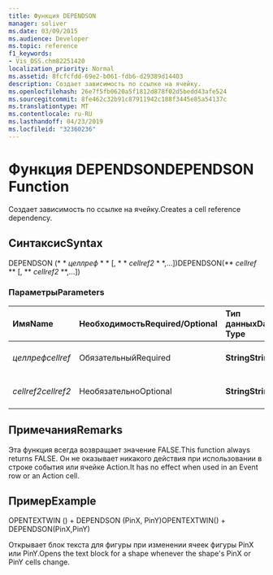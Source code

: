 ```yaml
---
title: Функция DEPENDSON
manager: soliver
ms.date: 03/09/2015
ms.audience: Developer
ms.topic: reference
f1_keywords:
- Vis_DSS.chm82251420
localization_priority: Normal
ms.assetid: 8fcfcfdd-69e2-b061-fdb6-d29389d14403
description: Создает зависимость по ссылке на ячейку.
ms.openlocfilehash: 26e7f5fb0620a5f1812d878f02d5bedd43afe524
ms.sourcegitcommit: 8fe462c32b91c87911942c188f3445e85a54137c
ms.translationtype: MT
ms.contentlocale: ru-RU
ms.lasthandoff: 04/23/2019
ms.locfileid: "32360236"
---
```

# <a name="dependson-function"></a><span data-ttu-id="74dea-103">Функция DEPENDSON</span><span class="sxs-lookup"><span data-stu-id="74dea-103">DEPENDSON Function</span></span>

<span data-ttu-id="74dea-104">Создает зависимость по ссылке на ячейку.</span><span class="sxs-lookup"><span data-stu-id="74dea-104">Creates a cell reference dependency.</span></span>
  
## <a name="syntax"></a><span data-ttu-id="74dea-105">Синтаксис</span><span class="sxs-lookup"><span data-stu-id="74dea-105">Syntax</span></span>

<span data-ttu-id="74dea-106">DEPENDSON (\* \* *целлреф* \* \* [, \* \* *cellref2* \* \*,...])</span><span class="sxs-lookup"><span data-stu-id="74dea-106">DEPENDSON(\*\* *cellref* \*\* [, \*\* *cellref2* \*\*,...])</span></span> 
  
### <a name="parameters"></a><span data-ttu-id="74dea-107">Параметры</span><span class="sxs-lookup"><span data-stu-id="74dea-107">Parameters</span></span>

|<span data-ttu-id="74dea-108">**Имя**</span><span class="sxs-lookup"><span data-stu-id="74dea-108">**Name**</span></span>|<span data-ttu-id="74dea-109">**Необходимость**</span><span class="sxs-lookup"><span data-stu-id="74dea-109">**Required/Optional**</span></span>|<span data-ttu-id="74dea-110">**Тип данных**</span><span class="sxs-lookup"><span data-stu-id="74dea-110">**Data Type**</span></span>|<span data-ttu-id="74dea-111">**Описание**</span><span class="sxs-lookup"><span data-stu-id="74dea-111">**Description**</span></span>|
|:-----|:-----|:-----|:-----|
| <span data-ttu-id="74dea-112">_целлреф_</span><span class="sxs-lookup"><span data-stu-id="74dea-112">_cellref_</span></span> <br/> |<span data-ttu-id="74dea-113">Обязательный</span><span class="sxs-lookup"><span data-stu-id="74dea-113">Required</span></span>  <br/> |<span data-ttu-id="74dea-114">**String**</span><span class="sxs-lookup"><span data-stu-id="74dea-114">**String**</span></span> <br/> |<span data-ttu-id="74dea-115">Первая ссылка на ячейку.</span><span class="sxs-lookup"><span data-stu-id="74dea-115">The first cell reference.</span></span>  <br/> |
| <span data-ttu-id="74dea-116">_cellref2_</span><span class="sxs-lookup"><span data-stu-id="74dea-116">_cellref2_</span></span> <br/> |<span data-ttu-id="74dea-117">Необязательно</span><span class="sxs-lookup"><span data-stu-id="74dea-117">Optional</span></span>  <br/> |<span data-ttu-id="74dea-118">**String**</span><span class="sxs-lookup"><span data-stu-id="74dea-118">**String**</span></span> <br/> |<span data-ttu-id="74dea-119">Вторая ссылка на ячейку.</span><span class="sxs-lookup"><span data-stu-id="74dea-119">The second cell reference.</span></span>  <br/> |
   
## <a name="remarks"></a><span data-ttu-id="74dea-120">Примечания</span><span class="sxs-lookup"><span data-stu-id="74dea-120">Remarks</span></span>

<span data-ttu-id="74dea-121">Эта функция всегда возвращает значение FALSE.</span><span class="sxs-lookup"><span data-stu-id="74dea-121">This function always returns FALSE.</span></span> <span data-ttu-id="74dea-122">Он не оказывает никакого действия при использовании в строке события или ячейке Action.</span><span class="sxs-lookup"><span data-stu-id="74dea-122">It has no effect when used in an Event row or an Action cell.</span></span> 
  
## <a name="example"></a><span data-ttu-id="74dea-123">Пример</span><span class="sxs-lookup"><span data-stu-id="74dea-123">Example</span></span>

<span data-ttu-id="74dea-124">OPENTEXTWIN () + DEPENDSON (PinX, PinY)</span><span class="sxs-lookup"><span data-stu-id="74dea-124">OPENTEXTWIN() + DEPENDSON(PinX,PinY)</span></span> 
  
<span data-ttu-id="74dea-125">Открывает блок текста для фигуры при изменении ячеек фигуры PinX или PinY.</span><span class="sxs-lookup"><span data-stu-id="74dea-125">Opens the text block for a shape whenever the shape's PinX or PinY cells change.</span></span> 
  

